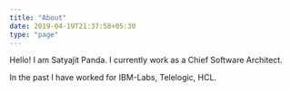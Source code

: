 ```yaml
---
title: "About"
date: 2019-04-19T21:37:58+05:30
type: "page"
---
```


Hello! I am Satyajit Panda. I currently work as a Chief Software Architect.

In the past I have worked for IBM-Labs, Telelogic, HCL.



